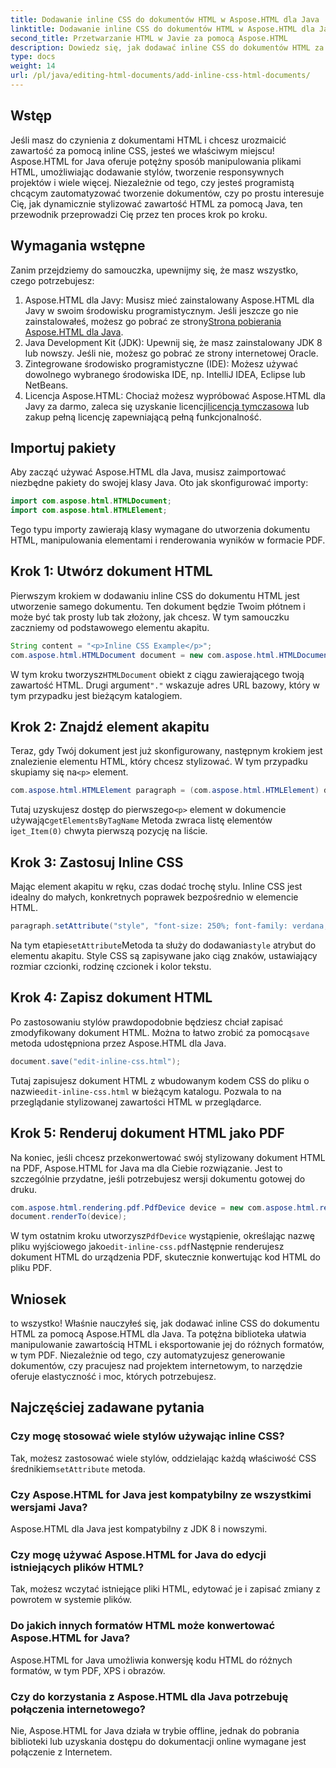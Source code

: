 ```yaml
---
title: Dodawanie inline CSS do dokumentów HTML w Aspose.HTML dla Java
linktitle: Dodawanie inline CSS do dokumentów HTML w Aspose.HTML dla Java
second_title: Przetwarzanie HTML w Javie za pomocą Aspose.HTML
description: Dowiedz się, jak dodawać inline CSS do dokumentów HTML za pomocą Aspose.HTML dla Java. Ten przewodnik krok po kroku pomoże Ci stylizować HTML i konwertować go do PDF z łatwością.
type: docs
weight: 14
url: /pl/java/editing-html-documents/add-inline-css-html-documents/
---
```

## Wstęp
Jeśli masz do czynienia z dokumentami HTML i chcesz urozmaicić zawartość za pomocą inline CSS, jesteś we właściwym miejscu! Aspose.HTML for Java oferuje potężny sposób manipulowania plikami HTML, umożliwiając dodawanie stylów, tworzenie responsywnych projektów i wiele więcej. Niezależnie od tego, czy jesteś programistą chcącym zautomatyzować tworzenie dokumentów, czy po prostu interesuje Cię, jak dynamicznie stylizować zawartość HTML za pomocą Java, ten przewodnik przeprowadzi Cię przez ten proces krok po kroku.
## Wymagania wstępne
Zanim przejdziemy do samouczka, upewnijmy się, że masz wszystko, czego potrzebujesz:
1.  Aspose.HTML dla Javy: Musisz mieć zainstalowany Aspose.HTML dla Javy w swoim środowisku programistycznym. Jeśli jeszcze go nie zainstalowałeś, możesz go pobrać ze strony[Strona pobierania Aspose.HTML dla Java](https://releases.aspose.com/html/java/).
2. Java Development Kit (JDK): Upewnij się, że masz zainstalowany JDK 8 lub nowszy. Jeśli nie, możesz go pobrać ze strony internetowej Oracle.
3. Zintegrowane środowisko programistyczne (IDE): Możesz używać dowolnego wybranego środowiska IDE, np. IntelliJ IDEA, Eclipse lub NetBeans.
4.  Licencja Aspose.HTML: Chociaż możesz wypróbować Aspose.HTML dla Javy za darmo, zaleca się uzyskanie licencji[licencja tymczasowa](https://purchase.aspose.com/temporary-license/) lub zakup pełną licencję zapewniającą pełną funkcjonalność.

## Importuj pakiety
Aby zacząć używać Aspose.HTML dla Java, musisz zaimportować niezbędne pakiety do swojej klasy Java. Oto jak skonfigurować importy:
```java
import com.aspose.html.HTMLDocument;
import com.aspose.html.HTMLElement;
```
Tego typu importy zawierają klasy wymagane do utworzenia dokumentu HTML, manipulowania elementami i renderowania wyników w formacie PDF.
## Krok 1: Utwórz dokument HTML
Pierwszym krokiem w dodawaniu inline CSS do dokumentu HTML jest utworzenie samego dokumentu. Ten dokument będzie Twoim płótnem i może być tak prosty lub tak złożony, jak chcesz. W tym samouczku zaczniemy od podstawowego elementu akapitu.
```java
String content = "<p>Inline CSS Example</p>";
com.aspose.html.HTMLDocument document = new com.aspose.html.HTMLDocument(content, ".");
```
 W tym kroku tworzysz`HTMLDocument` obiekt z ciągu zawierającego twoją zawartość HTML. Drugi argument`"."` wskazuje adres URL bazowy, który w tym przypadku jest bieżącym katalogiem.
## Krok 2: Znajdź element akapitu
 Teraz, gdy Twój dokument jest już skonfigurowany, następnym krokiem jest znalezienie elementu HTML, który chcesz stylizować. W tym przypadku skupiamy się na`<p>` element.
```java
com.aspose.html.HTMLElement paragraph = (com.aspose.html.HTMLElement) document.getElementsByTagName("p").get_Item(0);
```
 Tutaj uzyskujesz dostęp do pierwszego`<p>` element w dokumencie używając`getElementsByTagName` Metoda zwraca listę elementów i`get_Item(0)` chwyta pierwszą pozycję na liście.
## Krok 3: Zastosuj Inline CSS
Mając element akapitu w ręku, czas dodać trochę stylu. Inline CSS jest idealny do małych, konkretnych poprawek bezpośrednio w elemencie HTML.
```java
paragraph.setAttribute("style", "font-size: 250%; font-family: verdana; color: #cd66aa");
```
 Na tym etapie`setAttribute`Metoda ta służy do dodawania`style` atrybut do elementu akapitu. Style CSS są zapisywane jako ciąg znaków, ustawiający rozmiar czcionki, rodzinę czcionek i kolor tekstu.
## Krok 4: Zapisz dokument HTML
 Po zastosowaniu stylów prawdopodobnie będziesz chciał zapisać zmodyfikowany dokument HTML. Można to łatwo zrobić za pomocą`save` metoda udostępniona przez Aspose.HTML dla Java.
```java
document.save("edit-inline-css.html");
```
 Tutaj zapisujesz dokument HTML z wbudowanym kodem CSS do pliku o nazwie`edit-inline-css.html` w bieżącym katalogu. Pozwala to na przeglądanie stylizowanej zawartości HTML w przeglądarce.
## Krok 5: Renderuj dokument HTML jako PDF
Na koniec, jeśli chcesz przekonwertować swój stylizowany dokument HTML na PDF, Aspose.HTML for Java ma dla Ciebie rozwiązanie. Jest to szczególnie przydatne, jeśli potrzebujesz wersji dokumentu gotowej do druku.
```java
com.aspose.html.rendering.pdf.PdfDevice device = new com.aspose.html.rendering.pdf.PdfDevice("edit-inline-css.pdf");
document.renderTo(device);
```
 W tym ostatnim kroku utworzysz`PdfDevice` wystąpienie, określając nazwę pliku wyjściowego jako`edit-inline-css.pdf`Następnie renderujesz dokument HTML do urządzenia PDF, skutecznie konwertując kod HTML do pliku PDF.

## Wniosek
to wszystko! Właśnie nauczyłeś się, jak dodawać inline CSS do dokumentu HTML za pomocą Aspose.HTML dla Java. Ta potężna biblioteka ułatwia manipulowanie zawartością HTML i eksportowanie jej do różnych formatów, w tym PDF. Niezależnie od tego, czy automatyzujesz generowanie dokumentów, czy pracujesz nad projektem internetowym, to narzędzie oferuje elastyczność i moc, których potrzebujesz.
## Najczęściej zadawane pytania
### Czy mogę stosować wiele stylów używając inline CSS?
 Tak, możesz zastosować wiele stylów, oddzielając każdą właściwość CSS średnikiem`setAttribute` metoda.
### Czy Aspose.HTML for Java jest kompatybilny ze wszystkimi wersjami Java?
Aspose.HTML dla Java jest kompatybilny z JDK 8 i nowszymi.
### Czy mogę używać Aspose.HTML for Java do edycji istniejących plików HTML?
Tak, możesz wczytać istniejące pliki HTML, edytować je i zapisać zmiany z powrotem w systemie plików.
### Do jakich innych formatów HTML może konwertować Aspose.HTML for Java?
Aspose.HTML for Java umożliwia konwersję kodu HTML do różnych formatów, w tym PDF, XPS i obrazów.
### Czy do korzystania z Aspose.HTML dla Java potrzebuję połączenia internetowego?
Nie, Aspose.HTML for Java działa w trybie offline, jednak do pobrania biblioteki lub uzyskania dostępu do dokumentacji online wymagane jest połączenie z Internetem.